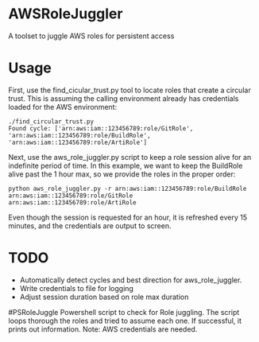 # AWSRoleJuggler
A toolset to juggle AWS roles for persistent access

# Usage
First, use the find_cicular_trust.py tool to locate roles that create a circular trust. This is assuming the calling environment already has credentials loaded for the AWS environment:
```
./find_circular_trust.py 
Found cycle: ['arn:aws:iam::123456789:role/GitRole', 'arn:aws:iam::123456789:role/BuildRole', 'arn:aws:iam::123456789:role/ArtiRole']
```
Next, use the aws_role_juggler.py script to keep a role session alive for an indefinite period of time. In this example, we want to keep the BuildRole alive past the 1 hour max, so we provide the roles in the proper order:
```
python aws_role_juggler.py -r arn:aws:iam::123456789:role/BuildRole arn:aws:iam::123456789:role/GitRole arn:aws:iam::123456789:role/ArtiRole
```
Even though the session is requested for an hour, it is refreshed every 15 minutes, and the credentials are output to screen.

# TODO
* Automatically detect cycles and best direction for aws_role_juggler.
* Write credentials to file for logging
* Adjust session duration based on role max duration

#PSRoleJuggle
Powershell script to check for Role juggling. The script loops thorough the roles and tried to assume each one. If successful, it prints out information.
Note: AWS credentials are needed.
